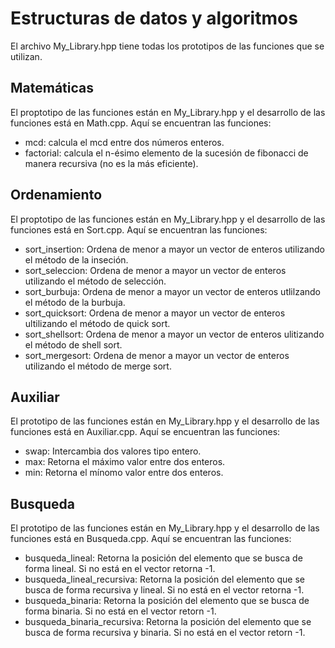 # Estructuras de datos y algoritmos

El archivo My_Library.hpp tiene todas los prototipos de las funciones que se utilizan. 

## Matemáticas

El proptotipo de las funciones están en My_Library.hpp y el desarrollo de las funciones está en Math.cpp. Aquí se encuentran las funciones:

- mcd: calcula el mcd entre dos números enteros.
- factorial: calcula el n-ésimo elemento de la sucesión de fibonacci de manera recursiva (no es la más eficiente).

## Ordenamiento

El proptotipo de las funciones están en My_Library.hpp y el desarrollo de las funciones está en Sort.cpp. Aquí se encuentran las funciones:

- sort_insertion: Ordena de menor a mayor un vector de enteros utilizando el método de la inseción. 
- sort_seleccion: Ordena de menor a mayor un vector de enteros utilizando el método de selección. 
- sort_burbuja: Ordena de menor a mayor un vector de enteros utlilzando el método de la burbuja. 
- sort_quicksort: Ordena de menor a mayor un vector de enteros ultilizando el método de quick sort. 
- sort_shellsort: Ordena de menor a mayor un vector de enteros ulitizando el método de shell sort.
- sort_mergesort: Ordena de menor a mayor un vector de enteros utilizando el método de merge sort.

## Auxiliar

El prototipo de las funciones están en My_Library.hpp y el desarrollo de las funciones está en Auxiliar.cpp. Aquí se encuentran las funciones:

- swap: Intercambia dos valores tipo entero.
- max: Retorna el máximo valor entre dos enteros.
- min: Retorna el mínomo valor entre dos enteros.

## Busqueda

El prototipo de las funciones están en My_Library.hpp y el desarrollo de las funciones está en Busqueda.cpp. Aquí se encuentran las funciones:

- busqueda_lineal: Retorna la posición del elemento que se busca de forma lineal. Si no está en el vector retorna -1.
- busqueda_lineal_recursiva: Retorna la posición del elemento que se busca de forma recursiva y lineal. Si no está en el vector retorna -1.
- busqueda_binaria: Retorna la posición del elemento que se busca de forma binaria. Si no está en el vector retorn -1.
- busqueda_binaria_recursiva: Retorna la posición del elemento que se busca de forma recursiva y binaria. Si no está en el vector retorn -1.